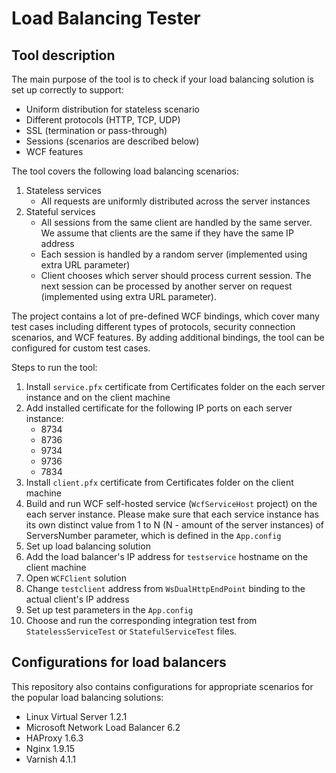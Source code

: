 # Load Balancing Tester
## Tool description

The main purpose of the tool is to check if your load balancing solution is set up correctly to support:

 * Uniform distribution for stateless scenario
 * Different protocols (HTTP, TCP, UDP)
 * SSL (termination or pass-through)
 * Sessions (scenarios are described below)
 * WCF features

The tool covers the following load balancing scenarios:
1. Stateless services
	* All requests are uniformly distributed across the server instances
2. Stateful services
	* All sessions from the same client are handled by the same server. We assume that clients are the same if they have the same IP address
	* Each session is handled by a random server (implemented using extra URL parameter)
	* Client chooses which server should process current session. The next session can be processed by another server on request (implemented using extra URL parameter).

The project contains a lot of pre-defined WCF bindings, which cover many test cases including different types of protocols, security connection scenarios, and WCF features. By adding additional bindings, the tool can be configured for custom test cases. 

Steps to run the tool:
1. Install ```service.pfx``` certificate from Certificates folder on the each server instance and on the client machine
2. Add installed certificate for the following IP ports on each server instance:
	* 8734
	* 8736
	* 9734
	* 9736
	* 7834
3. Install ```client.pfx``` certificate from Certificates folder on the client machine
4. Build and run WCF self-hosted service (```WcfServiceHost``` project) on the each server instance. Please make sure that each service instance has its own distinct value from 1 to N (N - amount of the server instances) of ServersNumber parameter, which is defined in the ```App.config```
5. Set up load balancing solution
6. Add the load balancer's IP address for ```testservice``` hostname on the client machine
7. Open ```WCFClient``` solution
7. Change ```testclient``` address from ```WsDualHttpEndPoint``` binding to the actual client's IP address
8. Set up test parameters in the ```App.config```
9. Choose and run the corresponding integration test from ```StatelessServiceTest``` or ```StatefulServiceTest``` files.

## Configurations for load balancers
This repository also contains configurations for appropriate scenarios for the popular load balancing solutions:
* Linux Virtual Server 1.2.1
* Microsoft Network Load Balancer 6.2
* HAProxy 1.6.3
* Nginx 1.9.15
* Varnish 4.1.1


